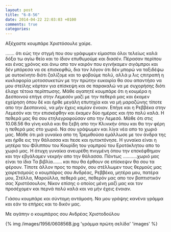 ```yaml
---
layout: post
title: "6-8-56"
date: 2014-04-22 22:03:03 +0100
comments: true
categories: 
---
```


Αξέχαστε κουμπάρε Χριστόσουλε χαίρε.

....... ότι εώς την στγμή που σου γράφωμεν είμασται όλοι τελείως καλά δόξα τω αγίω θείο και το ίδιον επυθυμούμε και διασέν. Πέρασαν περίπου και ένας χρόνος και άνω απο τον καιρόν που εγινήκαμεν σιγάμπροι και δέν μπόρεσα να σε επισκεφθώ, δια τον λόγον ότι δέν μπορώ να ταξιδέψω με αυτοκίνητο διότι ζαλίζομε και το φοβούμε πολύ, αλλά μ ́λις ςπιτραπή η κυκλοφορία μοτοσσυκετών με την πρώτην ευκαιρία θα σου απαντήσο να μου στείλης κάρταν για επίσκεψη και σε παρακαλώ να με συχορήσης διότι έλαχε τέτοια περίπτωσης. Μάθε αγαπητέ κουμπάρε ότι η κουμέρα η Δεσποινού επήγε στην Λεμεσόν μαζί με την πεθερά μας και έκαμεν εχείρηση όπου δέ και ήρθε μεγάλη επυτηχία και να μή μαραζώνης τίποτε απο την Δεσποινού, να μήν έχεις καμίαν ένοιαν. Επήγε και η Ρεββέκα στην Λεμεσόν και την επισκέφθην και έκαμεν δύο ημέρας και ήτο πολύ καλά.
Η πεθερά μας θα σου ετηλεγραφούσαν απο την Λεμεσό. Μάθε ότι στις 10.08.56 θα γίνη καλά και θα ξεβή απο την Κλινικήν όπου και θα την φέρη η πεθερά μας στο χωριό. Να σου γράψωμεν και λίγα νέα απο το χωριό μας. Μάθε ότι μιά γυναίκα απο τη Τρεμιθούσα εμάλλωσε με τον άνδρα της και ήρθε εις την θάλασσα και  ́πεσε και ηυτοκτόνησε. Η γυναίκα είναι η μητέρα του Φίλιππου του Κουρίδη του γαμπρού του Εροτόκλητου απο το χωριό μας. Η άτυχη γυναίκα ανευρέθη πνιγμένη όπου την επσκέφθημαν και την εβγάλαμεν νεκρήν απο την θάλασσα. Πάντως ...........χωριό μας είναι τα ίδια Τα βιβλία....... και που θα έρθουν σε επίσκεψιν θα σου τα φέρουν. Τίποτε άλλον προς το παρόν, σου στέλλωμεν τους θερμούς μας χαιρετισμούς ο κουμπάρος σου Ανδρέας, Ρεββέκα, μητέρα μου, πατέρα μου, Στέλλα, Μαρούλλα, πεθερά μας, πεθερόν μας απο τον βαπτιστικόν σας Χριστόσουλον, Νίκον επίσης ο οποίος μένη μαζί μας και τον προσέχομεν και περνά πολύ καλά και να μήν έχεις ένοιαν.

 Γιάσου κουμπάρε και σύντομη αντάμοση.
Να μου γράψης κανένα γράμμα και εάν το επήρες και το δικόν μας.

Με αγάπην ο κουμπάρος σου Ανδρέας Χριστοδούλου

{% img /images/1956/060856B.jpg 'γράμμα πρώτη σελίδα' 'images' %}
